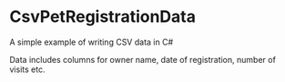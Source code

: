 # CsvPetRegistrationData
A simple example of writing CSV data in C#

Data includes columns for owner name, date of registration, number of visits etc.

